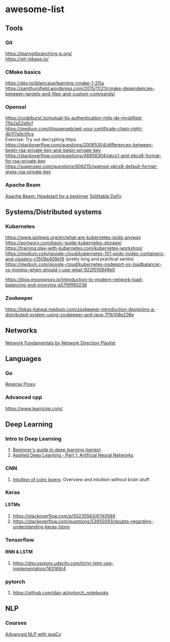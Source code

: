 # awesome-list

## Tools
### Git
https://learngitbranching.js.org/   
https://git-rebase.io/

### CMake basics
https://dev.to/iblancasa/learning-cmake-1-2l5a
https://samthursfield.wordpress.com/2015/11/21/cmake-dependencies-between-targets-and-files-and-custom-commands/

### Openssl
https://codeburst.io/mutual-tls-authentication-mtls-de-mystified-11fa2a52e9cf   
https://medium.com/@superseb/get-your-certificate-chain-right-4b117a9c0fce   
Exercise: Try out decrypting https   
https://stackoverflow.com/questions/20065304/differences-between-begin-rsa-private-key-and-begin-private-key   
https://stackoverflow.com/questions/48958304/pkcs1-and-pkcs8-format-for-rsa-private-key   
https://superuser.com/questions/606215/openssl-pkcs8-default-format-gives-rsa-private-key   

### Apache Beam
[Apache Beam: Headstart for a beginner](https://medium.com/analytics-vidhya/apache-beam-a-beginners-approach-4783dfc6fea)
[Splittable DoFn](https://docs.google.com/document/d/1AQmx-T9XjSi1PNoEp5_L-lT0j7BkgTbmQnc6uFEMI4c/edit#heading=h.dtl8cwoybr2y)


## Systems/Distributed systems
### Kubernetes
https://www.ianlewis.org/en/what-are-kubernetes-pods-anyway   
https://portworx.com/basic-guide-kubernetes-storage/   
https://training.play-with-kubernetes.com/kubernetes-workshop/   
https://medium.com/google-cloud/kubernetes-101-pods-nodes-containers-and-clusters-c1509e409e16 (pretty long and practical series)   
https://medium.com/google-cloud/kubernetes-nodeport-vs-loadbalancer-vs-ingress-when-should-i-use-what-922f010849e0
   
https://blog.envoyproxy.io/introduction-to-modern-network-load-balancing-and-proxying-a57f6ff80236

### Zookeeper
https://bikas-katwal.medium.com/zookeeper-introduction-designing-a-distributed-system-using-zookeeper-and-java-7f1b108e236e   

## Networks
[Network Fundamentals by Network Direction Playlist](https://www.youtube.com/playlist?list=PLDQaRcbiSnqF5U8ffMgZzS7fq1rHUI3Q8)   

## Languages
### Go
[Reverse Proxy](https://blog.charmes.net/post/reverse-proxy-go/)

### Advanced cpp
https://www.learncpp.com/

## Deep Learning
### Intro to Deep Learning
1. [Beginner's guide to deep learning (series)](https://towardsdatascience.com/intro-to-deep-learning-c025efd92535)
2. [Applied Deep Learning - Part 1: Artificial Neural Networks](https://towardsdatascience.com/applied-deep-learning-part-1-artificial-neural-networks-d7834f67a4f6)

### CNN
1. [Intuition of conv layers](http://cs231n.github.io/convolutional-networks/): Overview and intuition without brain stuff

### Keras 
#### LSTMs
1. https://stackoverflow.com/a/50235563/6740589
2. https://stackoverflow.com/questions/53955093/doubts-regarding-understanding-keras-lstms

### Tensorflow 
#### RNN & LSTM
1. https://discussions.udacity.com/t/rnn-lstm-use-implementation/163169/4

### pytorch
1. https://github.com/dair-ai/pytorch_notebooks

## NLP 
### Courses
[Advanced NLP with spaCy](https://github.com/ines/spacy-course)
